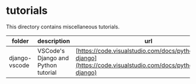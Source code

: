 # tutorials

This directory contains miscellaneous tutorials.

| folder | description | url | date |
| --- | --- | --- | --- |
| django-vscode | VSCode's Django and Python tutorial | [https://code.visualstudio.com/docs/python/tutorial-django](https://code.visualstudio.com/docs/python/tutorial-django) | July 2024 |